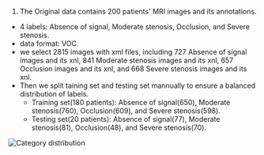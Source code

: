 1. The Original data contains 200 patients' MRI images and its annotations.
  * 4 labels: Absence of signal, Moderate stenosis, Occlusion, and Severe stenosis.
  * data format: VOC.
  * we select 2815 images with xml files, including 727 Absence of signal images and its xnl, 841 Moderate stenosis images and its xnl, 657 Occlusion images and its xnl, and 668 Severe stenosis images and its xnl.
  * Then we split taining set and testing set mannually to ensure a balanced distribution of labels.
    * Training set(180 patients): Absence of signal(650), Moderate stenosis(760), Occlusion(609), and Severe stenosis(598).
    * Testing set(20 patients): Absence of signal(77), Moderate stenosis(81), Occlusion(48), and Severe stenosis(70).

![Category distribution](./)
